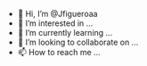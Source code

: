 - 👋 Hi, I’m @Jfigueroaa
- 👀 I’m interested in ...
- 🌱 I’m currently learning ...
- 💞️ I’m looking to collaborate on ...
- 📫 How to reach me ...

<!---
Jfigueroaa/Jfigueroaa is a ✨ special ✨ repository because its `README.md` (this file) appears on your GitHub profile.
You can click the Preview link to take a look at your changes.
--->
